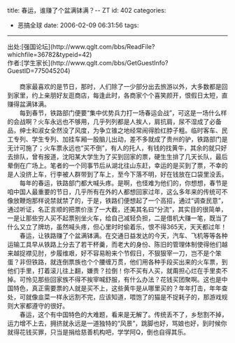 title: 春运，谁赚了个盆满钵满？-- ZT
id: 402
categories:
  - 恶搞全球
date: 2006-02-09 06:31:56
tags:
---

<div id="msgcns!9697D6160EFEBC17!573" class="bvMsg"><div>出处:[强国论坛](http://www.qglt.com/bbs/ReadFile?whichfile=36782&amp;typeid=42)</div>
<div>作者:[学生家长](http://www.qglt.com/bbs/GetGuestInfo?GuestID=775045204)</div>
<div> </div>
<div>　　商家最喜欢的是节日，那时，人们除了一少部分出去旅游以外，大多数都是回到家里，约上亲朋好友逛商店，每逢此时，各商家个个喜笑颜开，恨假日太短，直赚得盆满钵满。 </div>
<div>　　每到春节，铁路部门便要“集中优势兵力打一场春运会战”，可这是一场什么样的会战啊？火车永远也不够用，几乎列列都是人挨人，肩抗肩，尿不湿成了必备品，绅士和淑女全然没了风度，为争立锥之地经常闹得脸红脖子粗。临时客车、民工专列、学生专列、加挂车厢一股脑儿出动，差不多就成了贵州的驴，铁路部门是无计可施了；火车票永远也“买不倒”，有人的托人，有钱的找黄牛，其余的就只好去排队，曾有报道，沈阳某大学生为了买到回家的票，硬生生排了几天长队，最后晕倒在广场上。笔者的一个同事节后从湖北往山东赶，幸运的是买到了票，不幸的是人没挤上车，行李被人群带到了车上，至今下落不明，好在钱放在口袋里没丢。 </div>
<div>　　每年的春运，铁路部门都大喊头疼。是啊，也怪难为他们的，你想想，春节是咱中国人最重要的节日，几乎所有在外的人都想回家过年，这么多年来的传统可不像放鞭炮那样说禁就禁了的，于是，铁路们便想起了一个高招，通过“调查民意”，通过听证，名正言顺的把票价涨了一大截，还美其名曰“分流”，其实目的很简单，一是让那些穷人买不起票别坐火车，给自己减轻负担，二是借机大赚一笔，既当了什么又立了牌坊，虽然喊头疼，但心里时时偷着乐，恨不得365天，天天都过年！ </div>
<div>　　春运，让铁路赚了个盆满钵满。在交通日益发达的今天，汽车、飞机等等各种运输工具早从铁路上分去了若干杯羹，而老大的身份、陈旧的管理体制使得他们越来越捉襟见肘，步履维艰，好不容易盼来个节假日，不狠狠宰一刀，岂不是个笨蛋？非但铁路，就连倒票族也个个腰缠万贯，他们用各种手段买出来的火车票，到他们手里，打着滚儿往上翻，嫌贵？拉倒！你不买有人买，就甭担心烂在手里卖不掉。可怜见那些回家族不得不挨宰喊舒服，有什么办法？花钱买团聚啊。这也是中国特色，真正需要票的人就是买不上，这些黄牛是从哪里买的？年年打击，年年查处，可就像韭菜一样永远割不完，应该知道，喂饱了的猫是不捉耗子的，那游戏规则大家都遵守的很好。 </div>
<div>　　春运，这个有中国特色的大难题，看来是无解了。传统丢不了，乡愁割不掉，运力增不上去，拥挤就永远是一道独特的“风景”，跳脚也好，骂娘也好，到时候你就得花钱买罪，只当是捐给慈善机构吧，学学阿Q，倒也自得其乐。</div></div>